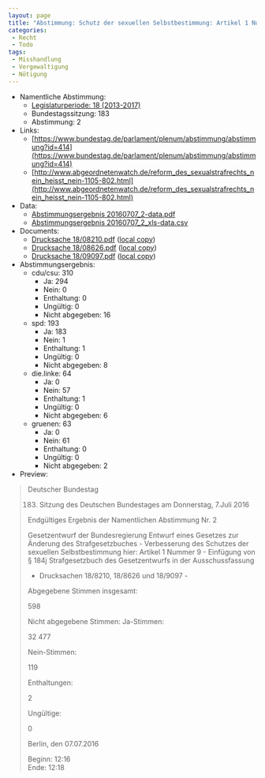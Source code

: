 ```yaml
---
layout: page
title: "Abstimmung: Schutz der sexuellen Selbstbestimmung: Artikel 1 Nummer 9 - Einfügung von § 184j Strafgesetzbuch"
categories:
 - Recht
 - Todo
tags:
 - Misshandlung
 - Vergewaltigung
 - Nötigung
---
```


* Namentliche Abstimmung:
    * [Legislaturperiode: 18 (2013-2017)](https://de.wikipedia.org/wiki/18._Deutscher_Bundestag)
    * Bundestagssitzung: 183
    * Abstimmung: 2
* Links: 
    * [https://www.bundestag.de/parlament/plenum/abstimmung/abstimmung?id=414](https://www.bundestag.de/parlament/plenum/abstimmung/abstimmung?id=414)
    * [http://www.abgeordnetenwatch.de/reform_des_sexualstrafrechts_nein_heisst_nein-1105-802.html](http://www.abgeordnetenwatch.de/reform_des_sexualstrafrechts_nein_heisst_nein-1105-802.html)
* Data: 
    * [Abstimmungsergebnis 20160707_2-data.pdf](/res/abstimmungsliste/20160707_2-data.pdf)
    * [Abstimmungsergebnis 20160707_2_xls-data.csv](/res/abstimmungsliste/analyses/20160707_2_xls-data.csv)
* Documents: 
    * [Drucksache 18/08210.pdf](http://dip21.bundestag.de/dip21/btd/18/082/1808210.pdf) ([local copy](/res/abstimmungsdaten/018-183-02/1808210.pdf))
    * [Drucksache 18/08626.pdf](http://dip21.bundestag.de/dip21/btd/18/086/1808626.pdf) ([local copy](/res/abstimmungsdaten/018-183-02/1808626.pdf))
    * [Drucksache 18/09097.pdf](http://dip21.bundestag.de/dip21/btd/18/090/1809097.pdf) ([local copy](/res/abstimmungsdaten/018-183-02/1809097.pdf))
* Abstimmungsergebnis:
    * cdu/csu: 310
        * Ja: 294
        * Nein: 0
        * Enthaltung: 0
        * Ungültig: 0
        * Nicht abgegeben: 16
    * spd: 193
        * Ja: 183
        * Nein: 1
        * Enthaltung: 1
        * Ungültig: 0
        * Nicht abgegeben: 8
    * die.linke: 64
        * Ja: 0
        * Nein: 57
        * Enthaltung: 1
        * Ungültig: 0
        * Nicht abgegeben: 6
    * gruenen: 63
        * Ja: 0
        * Nein: 61
        * Enthaltung: 0
        * Ungültig: 0
        * Nicht abgegeben: 2
* Preview: 
> Deutscher Bundestag
> 
> 183. Sitzung des Deutschen Bundestages
> am Donnerstag, 7.Juli 2016
> 
> Endgültiges Ergebnis der Namentlichen Abstimmung Nr. 2
> 
> Gesetzentwurf der Bundesregierung
> Entwurf eines Gesetzes zur Änderung des Strafgesetzbuches - Verbesserung des Schutzes
> der sexuellen Selbstbestimmung
> hier: Artikel 1 Nummer 9 - Einfügung von § 184j Strafgesetzbuch des Gesetzentwurfs in der
> Ausschussfassung
> - Drucksachen 18/8210, 18/8626 und 18/9097 -
> 
> Abgegebene Stimmen insgesamt:
> 
> 598
> 
> Nicht abgegebene Stimmen:
> Ja-Stimmen:
> 
> 32
> 477
> 
> Nein-Stimmen:
> 
> 119
> 
> Enthaltungen:
> 
> 2
> 
> Ungültige:
> 
> 0
> 
> Berlin, den 07.07.2016
> 
> Beginn: 12:16  
> Ende: 12:18
